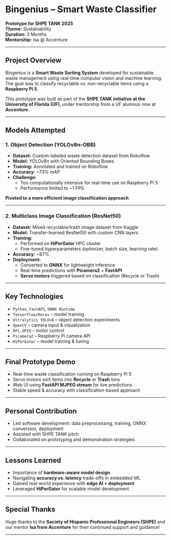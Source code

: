 # Bingenius – Smart Waste Classifier

**Prototype for SHPE TANK 2025**  
**Theme:** Sustainability  
**Duration:** 3 Months  
**Mentorship:** Isa @ Accenture

---

## Project Overview

Bingenius is a **Smart Waste Sorting System** developed for sustainable waste management using real-time computer vision and machine learning. The goal was to classify recyclable vs. non-recyclable items using a **Raspberry Pi 5**.

This prototype was built as part of the **SHPE TANK initiative at the University of Florida (UF)**, under mentorship from a UF alumnus now at **Accenture**.

---

## Models Attempted

### 1. Object Detection (YOLOv8n-OBB)

- **Dataset:** Custom-labeled waste detection dataset from Roboflow  
- **Model:** YOLOv8n with Oriented Bounding Boxes  
- **Training:** Annotated and trained on Roboflow  
- **Accuracy:** ~73% mAP  
- **Challenge:**  
  - Too computationally intensive for real-time use on Raspberry Pi 5  
  - Performance limited to ~1 FPS

 **Pivoted to a more efficient image classification approach**

---

### 2. Multiclass Image Classification (ResNet50)

- **Dataset:** Mixed recyclable/trash image dataset from Kaggle  
- **Model:** Transfer-learned ResNet50 with custom CNN layers  
- **Training:**  
  - Performed on **HiPerGator** HPC cluster  
  - Fine-tuned hyperparameters (optimizer, batch size, learning rate)  
- **Accuracy:** ~87%  
- **Deployment:**  
  - Converted to **ONNX** for lightweight inference  
  - Real-time predictions with **Picamera2** + **FastAPI**  
  - **Servo motors** triggered based on classification (Recycle or Trash)

---

## Key Technologies

- `Python`, `FastAPI`, `ONNX Runtime`  
- `TensorFlow/Keras` – model training  
- `Ultralytics YOLOv8` – object detection experiments  
- `OpenCV` – camera input & visualization  
- `RPi.GPIO` – motor control  
- `Picamera2` – Raspberry Pi camera API  
- `HiPerGator` – model training & tuning

---

## Final Prototype Demo

- Real-time waste classification running on Raspberry Pi 5  
- Servo motors sort items into **Recycle** or **Trash** bins  
- Web UI using **FastAPI MJPEG stream** for live predictions  
- Stable speed & accuracy with classification-based approach

---

##  Personal Contribution

- Led software development: data preprocessing, training, ONNX conversion, deployment  
- Assisted with SHPE TANK pitch  
- Collaborated on prototyping and demonstration strategies

---

##  Lessons Learned

- Importance of **hardware-aware model design**  
- Navigating **accuracy vs. latency** trade-offs in embedded ML  
- Gained real-world experience with **edge AI + deployment**  
- Leveraged **HiPerGator** for scalable model development

---

##  Special Thanks

Huge thanks to the **Society of Hispanic Professional Engineers (SHPE)** and our mentor **Isa from Accenture** for their continued support and guidance!

---

